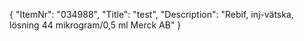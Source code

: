 {
  "ItemNr": "034988",
  "Title": "test",
  "Description": "Rebif, inj-vätska, lösning 44 mikrogram/0,5 ml Merck AB"
}